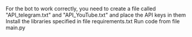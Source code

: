 For the bot to work correctly, you need to create a file called "API_telegram.txt" and "API_YouTube.txt" and place the API keys in them
Install the libraries specified in file requirements.txt
Run code from file main.py
